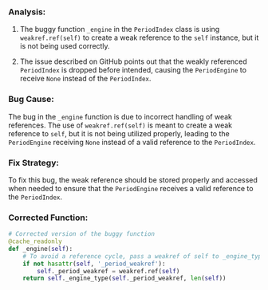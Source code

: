 ### Analysis:
1. The buggy function `_engine` in the `PeriodIndex` class is using `weakref.ref(self)` to create a weak reference to the `self` instance, but it is not being used correctly.
   
2. The issue described on GitHub points out that the weakly referenced `PeriodIndex` is dropped before intended, causing the `PeriodEngine` to receive `None` instead of the `PeriodIndex`.
   
### Bug Cause:
The bug in the `_engine` function is due to incorrect handling of weak references. The use of `weakref.ref(self)` is meant to create a weak reference to `self`, but it is not being utilized properly, leading to the `PeriodEngine` receiving `None` instead of a valid reference to the `PeriodIndex`.

### Fix Strategy:
To fix this bug, the weak reference should be stored properly and accessed when needed to ensure that the `PeriodEngine` receives a valid reference to the `PeriodIndex`.

### Corrected Function:
```python
# Corrected version of the buggy function
@cache_readonly
def _engine(self):
    # To avoid a reference cycle, pass a weakref of self to _engine_type.
    if not hasattr(self, '_period_weakref'):
        self._period_weakref = weakref.ref(self)
    return self._engine_type(self._period_weakref, len(self))
```